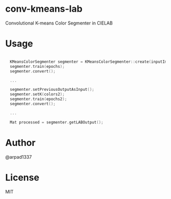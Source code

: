 # conv-kmeans-lab
Convolutional K-means Color Segmenter in CIELAB

# Usage

```cpp

  KMeansColorSegmenter segmenter = KMeansColorSegmenter::create(inputImage, colors, padding);
  segmenter.train(epochs);
  segmenter.convert();

  ...

  segmenter.setPreviousOutputAsInput();
  segmenter.setK(colors2);
  segmenter.train(epochs2);
  segmenter.convert();

  ...

  Mat processed = segmenter.getLABOutput();

```

# Author

@arpad1337

# License

MIT
